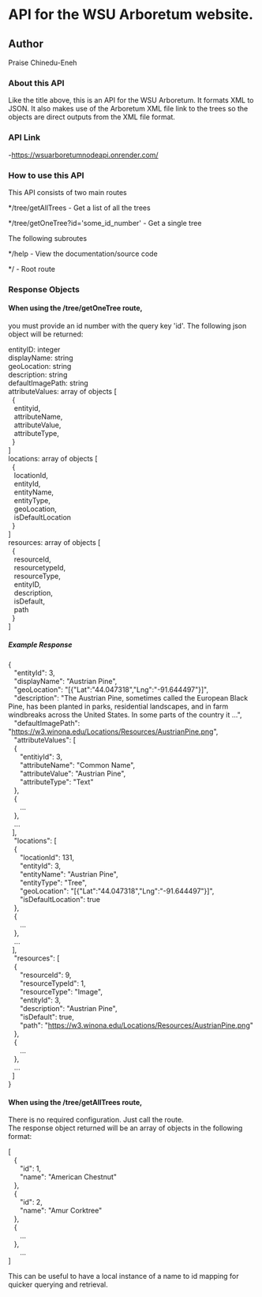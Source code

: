 # API for the WSU Arboretum website.

## Author
Praise Chinedu-Eneh

### About this API
Like the title above, this is an API for the WSU Arboretum.
It formats XML to JSON.
It also makes use of the Arboretum XML file link to the trees so the objects are direct outputs from the XML file format.

### API Link

-https://wsuarboretumnodeapi.onrender.com/

### How to use this API

This API consists of two main routes

*/tree/getAllTrees - Get a list of all the trees

*/tree/getOneTree?id='some_id_number' - Get a single tree

The following subroutes

*/help - View the documentation/source code

*/ - Root route

### Response Objects

#### When using the /tree/getOneTree route, 
you must provide an id number with the query key 'id'. The following json object will be returned:  

entityID: integer  
displayName: string  
geoLocation: string  
description: string  
defaultImagePath: string  
attributeValues: array of objects [  
&nbsp;&nbsp;{  
&nbsp;&nbsp;&nbsp;entityid,  
&nbsp;&nbsp;&nbsp;attributeName,  
&nbsp;&nbsp;&nbsp;attributeValue,  
&nbsp;&nbsp;&nbsp;attributeType,  
&nbsp;&nbsp;}  
]  
locations: array of objects [  
&nbsp;&nbsp;{  
&nbsp;&nbsp;&nbsp;locationId,   
&nbsp;&nbsp;&nbsp;entityId,  
&nbsp;&nbsp;&nbsp;entityName,   
&nbsp;&nbsp;&nbsp;entityType,  
&nbsp;&nbsp;&nbsp;geoLocation,  
&nbsp;&nbsp;&nbsp;isDefaultLocation  
&nbsp;&nbsp;}  
]  
resources: array of objects [  
&nbsp;&nbsp;{  
&nbsp;&nbsp;&nbsp;resourceId,  
&nbsp;&nbsp;&nbsp;resourcetypeId,  
&nbsp;&nbsp;&nbsp;resourceType,  
&nbsp;&nbsp;&nbsp;entityID,  
&nbsp;&nbsp;&nbsp;description,  
&nbsp;&nbsp;&nbsp;isDefault,  
&nbsp;&nbsp;&nbsp;path  
&nbsp;&nbsp;}  
]  

##### Example Response

{  
&nbsp;&nbsp;&nbsp;"entityId": 3,  
&nbsp;&nbsp;&nbsp;"displayName": "Austrian Pine",  
&nbsp;&nbsp;&nbsp;"geoLocation": "[{\"Lat\":\"44.047318\",\"Lng\":\"-91.644497\"}]",  
&nbsp;&nbsp;&nbsp;"description": "The Austrian Pine, sometimes called the European Black Pine, has been planted in parks, residential landscapes, and in farm windbreaks across the United States. In some parts of the country it ...",  
&nbsp;&nbsp;&nbsp;"defaultImagePath": "https://w3.winona.edu/Locations/Resources/AustrianPine.png",  
&nbsp;&nbsp;&nbsp;"attributeValues": [  
&nbsp;&nbsp;&nbsp;{  
&nbsp;&nbsp;&nbsp;&nbsp;&nbsp;&nbsp;"entitiyId": 3,  
&nbsp;&nbsp;&nbsp;&nbsp;&nbsp;&nbsp;"attributeName": "Common Name",  
&nbsp;&nbsp;&nbsp;&nbsp;&nbsp;&nbsp;"attributeValue": "Austrian Pine",  
&nbsp;&nbsp;&nbsp;&nbsp;&nbsp;&nbsp;"attributeType": "Text"  
&nbsp;&nbsp;&nbsp;},  
&nbsp;&nbsp;&nbsp;{  
&nbsp;&nbsp;&nbsp;&nbsp;&nbsp;&nbsp;...  
&nbsp;&nbsp;&nbsp;},  
&nbsp;&nbsp;&nbsp;...  
&nbsp;&nbsp;],  
&nbsp;&nbsp;&nbsp;"locations": [  
&nbsp;&nbsp;&nbsp;{  
&nbsp;&nbsp;&nbsp;&nbsp;&nbsp;&nbsp;"locationId": 131,  
&nbsp;&nbsp;&nbsp;&nbsp;&nbsp;&nbsp;"entityId": 3,  
&nbsp;&nbsp;&nbsp;&nbsp;&nbsp;&nbsp;"entityName": "Austrian Pine",  
&nbsp;&nbsp;&nbsp;&nbsp;&nbsp;&nbsp;"entityType": "Tree",  
&nbsp;&nbsp;&nbsp;&nbsp;&nbsp;&nbsp;"geoLocation": "[{\"Lat\":\"44.047318\",\"Lng\":\"-91.644497\"}]",  
&nbsp;&nbsp;&nbsp;&nbsp;&nbsp;&nbsp;"isDefaultLocation": true  
&nbsp;&nbsp;&nbsp;},  
&nbsp;&nbsp;&nbsp;{  
&nbsp;&nbsp;&nbsp;&nbsp;&nbsp;&nbsp;...  
&nbsp;&nbsp;&nbsp;},  
&nbsp;&nbsp;&nbsp;...  
&nbsp;&nbsp;],  
&nbsp;&nbsp;&nbsp;"resources": [  
&nbsp;&nbsp;&nbsp;{  
&nbsp;&nbsp;&nbsp;&nbsp;&nbsp;&nbsp;"resourceId": 9,  
&nbsp;&nbsp;&nbsp;&nbsp;&nbsp;&nbsp;"resourceTypeId": 1,  
&nbsp;&nbsp;&nbsp;&nbsp;&nbsp;&nbsp;"resourceType": "Image",  
&nbsp;&nbsp;&nbsp;&nbsp;&nbsp;&nbsp;"entityId": 3,  
&nbsp;&nbsp;&nbsp;&nbsp;&nbsp;&nbsp;"description": "Austrian Pine",  
&nbsp;&nbsp;&nbsp;&nbsp;&nbsp;&nbsp;"isDefault": true,  
&nbsp;&nbsp;&nbsp;&nbsp;&nbsp;&nbsp;"path": "https://w3.winona.edu/Locations/Resources/AustrianPine.png"  
&nbsp;&nbsp;&nbsp;},  
&nbsp;&nbsp;&nbsp;{  
&nbsp;&nbsp;&nbsp;&nbsp;&nbsp;&nbsp;...  
&nbsp;&nbsp;&nbsp;},  
&nbsp;&nbsp;&nbsp;...  
&nbsp;&nbsp;]  
}  


#### When using the /tree/getAllTrees route, 
There is no required configuration. Just call the route.  
The response object returned will be an array of objects in the following format:  

[  
&nbsp;&nbsp;&nbsp;{  
&nbsp;&nbsp;&nbsp;&nbsp;&nbsp;&nbsp;"id": 1,  
&nbsp;&nbsp;&nbsp;&nbsp;&nbsp;&nbsp;"name": "American Chestnut"  
&nbsp;&nbsp;&nbsp;},  
&nbsp;&nbsp;&nbsp;{  
&nbsp;&nbsp;&nbsp;&nbsp;&nbsp;&nbsp;"id": 2,  
&nbsp;&nbsp;&nbsp;&nbsp;&nbsp;&nbsp;"name": "Amur Corktree"  
&nbsp;&nbsp;&nbsp;},  
&nbsp;&nbsp;&nbsp;{  
&nbsp;&nbsp;&nbsp;&nbsp;&nbsp;&nbsp;...  
&nbsp;&nbsp;&nbsp;},  
&nbsp;&nbsp;&nbsp;&nbsp;&nbsp;&nbsp;...  
]  

This can be useful to have a local instance of a name to id mapping for quicker querying and retrieval.